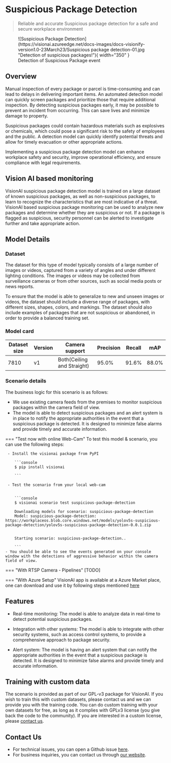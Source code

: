 # **Suspicious Package Detection**

> Reliable and accurate Suspicious package detection for a safe and secure workplace environment
<figure markdown>
  ![Suspicious Package Detection](https://visionai.azureedge.net/docs-images/docs-visionify-version1.0-23March23/Suspicious package detection-01.jpg "Detection of suspicious packages!"){ width="350" }
  <figcaption>Detection of Suspicious Package event</figcaption>
</figure>

## Overview

Manual inspection of every package or parcel is time-consuming and can lead to delays in delivering important items. An automated detection model can quickly screen packages and prioritize those that require additional inspection. By detecting suspicious packages early, it may be possible to prevent an incident from occurring. This can save lives and minimize damage to property.

Suspicious packages could contain hazardous materials such as explosives or chemicals, which could pose a significant risk to the safety of employees and the public. A detection model can quickly identify potential threats and allow for timely evacuation or other appropriate actions.

Implementing a suspicious package detection model can enhance workplace safety and security, improve operational efficiency, and ensure compliance with legal requirements.


## Vision AI based monitoring

VisionAI suspicious package detection model is trained on a large dataset of known suspicious packages, as well as non-suspicious packages, to learn to recognize the characteristics that are most indicative of a threat.  VisionAI based suspicious package monitoring can be used to analyze new packages and determine whether they are suspicious or not. If a package is flagged as suspicious, security personnel can be alerted to investigate further and take appropriate action.



## Model Details

### Dataset

The dataset for this type of model typically consists of a large number of images or videos, captured from a variety of angles and under different lighting conditions. The images or videos may be collected from surveillance cameras or from other sources, such as social media posts or news reports.

To ensure that the model is able to generalize to new and unseen images or videos, the dataset should include a diverse range of packages, with different sizes, shapes, colors, and markings. The dataset should also include examples of packages that are not suspicious or abandoned, in order to provide a balanced training set.

### Model card

 <div class="table">
    <table class="fl-table">
        <thead>
        <tr><th>Dataset size</th>
            <th>Version</th>
            <th>Camera support</th>
            <th>Precision</th>
            <th>Recall</th>
            <th> mAP  </th>  
        </thead>
        <tbody>
        <tr>
            <td>7810</td>
            <td>v1</td>
            <td>Both(Ceiling and Straight)</td>
            <td>95.0% </td>
            <td>91.6% </td>
            <td>88.0% </td>
        </tr>
        </tbody>
    </table>
</div>


### Scenario details

The business logic for this scenario is as follows:

- We use existing camera feeds from the premises to monitor suspicious packages within the camera field of view.
- The model is able to detect suspicious packages and an alert system is in place to notify the appropriate authorities in the event that a suspicious package is detected. It is designed to minimize false alarms and provide timely and accurate information.

=== "Test now with online Web-Cam"
     To test this model & scenario, you can use the following steps:

     - Install the visionai package from PyPI
     
        ```console
        $ pip install visionai
        
        ```
     
     - Test the scenario from your local web-cam
     

        ```console
        $ visionai scenario test suspicious-package-detection

        Downloading models for scenario: suspicious-package-detection
        Model: suspicious-package-detection: https://workplaceos.blob.core.windows.net/models/yolov5s-suspicious-package-detection/yolov5s-suspicious-package-detection-0.0.1.zip
        

        Starting scenario: suspicious-package-detection..

        ```
    - You should be able to see the events generated on your console window with the detections of aggressive behavior within the camera field of view.

=== "With RTSP Camera - Pipelines"
     [TODO]
 
=== "With Azure Setup"
     VisionAI app is available at a Azure Market place, one can download and use it by following steps mentioned [here](../reference/azure-managed-app.md)


## Features

- Real-time monitoring: The model is able to analyze data in real-time to detect potential suspicious packages.

- Integration with other systems: The model is able to integrate with other security systems, such as access control systems, to provide a comprehensive approach to package security.

- Alert system: The model is having an alert system that can notify the appropriate authorities in the event that a suspicious package is detected. It is designed to minimize false alarms and provide timely and accurate information.

## Training with custom data

The scenario is provided as part of our GPL-v3 package for VisionAI. If you wish to train this with custom datasets, please contact us and we can provide you with the training code. You can do custom training with your own datasets for free, as long as it complies with GPLv3 license (you give back the code to the community). If you are interested in a custom license, please [contact us](../company/contact.md).


## Contact Us

- For technical issues, you can open a Github issue [here](https://github.com/visionify/visionai).
- For business inquiries, you can contact us through [our website](https://visionify.ai/contact-us/).